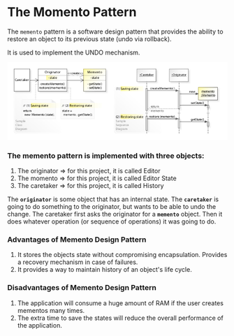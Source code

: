 # **The Momento Pattern** 
The `memento` pattern is a software design pattern that provides the ability to restore an object to its previous state (undo via rollback). 

It is used to implement the UNDO mechanism.

![img.png](img.png)

### The memento pattern is implemented with three objects:
1) The originator => for this project, it is called Editor
2) The momento => for this project, it is called Editor State
3) The caretaker => for this project, it is called History

The **`originator`** is some object that has an internal state. The **`caretaker`** is going to do something to the originator, but wants to be able to undo the change. The caretaker first asks the originator for a **`memento`** object. Then it does whatever operation (or sequence of operations) it was going to do.

### Advantages of Memento Design Pattern
1) It stores the objects state without compromising encapsulation.
Provides a recovery mechanism in case of failures.
2) It provides a way to maintain history of an object's life cycle.

### Disadvantages of Memento Design Pattern
1) The application will consume a huge amount of RAM if the user creates mementos many times.
2) The extra time to save the states will reduce the overall performance of the application.